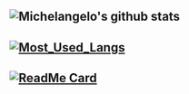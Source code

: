 ## **![Michelangelo's github stats](https://github-readme-stats.vercel.app/api?username=Michelangelo-Foschi&show_icons=true&theme=radical)**
## **[![Most_Used_Langs](https://github-readme-stats.vercel.app/api/top-langs/?username=Michelangelo-Foschi&hide=javascript,html)](https://github.com/Michelangelo-Foschi/github-readme-stats)**
## **[![ReadMe Card](https://github-readme-stats.vercel.app/api/pin/?username=Michelangelo-Foschi&repo=github-readme-stats)](https://github.com/Michelangelo-Foschi/github-readme-stats)**
